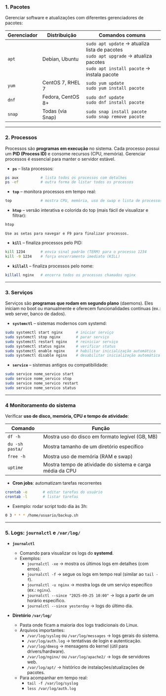 ### 1. Pacotes

Gerenciar software e atualizações com diferentes gerenciadores de pacotes:

| Gerenciador | Distribuição      | Comandos comuns                                                                                                                          |
| ----------- | ----------------- | ---------------------------------------------------------------------------------------------------------------------------------------- |
| `apt`       | Debian, Ubuntu    | `sudo apt update` → atualiza lista de pacotes <br> `sudo apt upgrade` → atualiza pacotes <br> `sudo apt install pacote` → instala pacote |
| `yum`       | CentOS 7, RHEL 7  | `sudo yum update` <br> `sudo yum install pacote`                                                                                         |
| `dnf`       | Fedora, CentOS 8+ | `sudo dnf update` <br> `sudo dnf install pacote`                                                                                         |
| `snap`      | Todas (via Snap)  | `sudo snap install pacote` <br> `sudo snap remove pacote`                                                                                |

---

### 2. Processos

Processos são **programas em execução** no sistema. Cada processo possui um **PID (Process ID)** e consome recursos (CPU, memória). Gerenciar processos é essencial para manter o servidor estável.

- **`ps`** – lista processos:
```bash
ps aux          # lista todos os processos com detalhes
ps -ef          # outra forma de listar todos os processos
```
- **`top`** – monitora processos em tempo real:
```bash
top             # mostra CPU, memória, uso de swap e lista de processos ativos
```
- **`htop`** – versão interativa e colorida do top (mais fácil de visualizar e filtrar):
```bash
htop
```
	Use as setas para navegar e F9 para finalizar processos.
- **`kill`** – finaliza processos pelo PID:
```bash
kill 1234       # envia sinal padrão (TERM) para o processo 1234
kill -9 1234    # força encerramento imediato (KILL)
```
- **`killall`** – finaliza processos pelo nome:
```bash
killall nginx   # encerra todos os processos chamados nginx
```

---

### 3. Serviços

Serviços são **programas que rodam em segundo plano** (daemons). Eles iniciam no boot ou manualmente e oferecem funcionalidades contínuas (ex.: web server, banco de dados).

- **`systemctl`** – sistemas modernos com systemd:
```bash
sudo systemctl start nginx      # iniciar serviço
sudo systemctl stop nginx       # parar serviço
sudo systemctl restart nginx    # reiniciar serviço
sudo systemctl status nginx     # verificar status
sudo systemctl enable nginx     # habilitar inicialização automática
sudo systemctl disable nginx    # desabilitar inicialização automática
```
- **`service`** – sistemas antigos ou compatibilidade:
```bash
sudo service nome_servico start
sudo service nome_servico stop
sudo service nome_servico restart
sudo service nome_servico status
```

---

### 4 Monitoramento do sistema

Verificar **uso de disco, memória, CPU e tempo de atividade**:

| Comando                 | Função                                                    |
| ----------------------- | --------------------------------------------------------- |
| `df -h`                 | Mostra uso do disco em formato legível (GB, MB)           |
| `du -sh pasta/`         | Mostra tamanho de um diretório específico                 |
| `free -h`               | Mostra uso de memória (RAM e swap)                        |
| `uptime`                | Mostra tempo de atividade do sistema e carga média da CPU |

- **Cron jobs**: automatizam tarefas recorrentes
```bash
crontab -e       # editar tarefas do usuário
crontab -l       # listar tarefas
```
- Exemplo: rodar script todo dia às 3h:
```bash
0 3 * * * /home/usuario/backup.sh
```

---

### 5. Logs: `journalctl` e `/var/log/`

- **`journalctl`**
  - Comando para visualizar os logs do **systemd**.
  - Exemplos:
    - `journalctl -xe` → mostra os últimos logs em detalhes (com erros).
    - `journalctl -f` → segue os logs em tempo real (similar ao `tail -f`).
    - `journalctl -u nginx` → mostra logs de um serviço específico (ex.: `nginx`).
    - `journalctl --since "2025-09-25 10:00"` → logs a partir de um horário específico.
    - `journalctl --since yesterday` → logs do último dia.

- **Diretório `/var/log/`**
  - Pasta onde ficam a maioria dos logs tradicionais do Linux.
  - Arquivos importantes:
    - `/var/log/syslog` ou `/var/log/messages` → logs gerais do sistema.
    - `/var/log/auth.log` → tentativas de login e autenticação.
    - `/var/log/dmesg` → mensagens do kernel (útil para drivers/hardware).
    - `/var/log/nginx/` ou `/var/log/apache2/` → logs de servidores web.
    - `/var/log/apt/` → histórico de instalações/atualizações de pacotes.
  - Para acompanhar em tempo real:
    - `tail -f /var/log/syslog`
    - `less /var/log/auth.log`